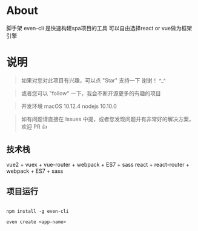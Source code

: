 
# About

脚手架 even-cli 是快速构建spa项目的工具  可以自由选择react or vue做为框架引擎


# 说明

>  如果对您对此项目有兴趣，可以点 "Star" 支持一下 谢谢！ ^_^

>  或者您可以 "follow" 一下，我会不断开源更多的有趣的项目

>  开发环境 macOS 10.12.4  nodejs 10.10.0

>  如有问题请直接在 Issues 中提，或者您发现问题并有非常好的解决方案，欢迎 PR 👍



## 技术栈

vue2 + vuex + vue-router + webpack + ES7 + sass
react + react-router + webpack + ES7 + sass

## 项目运行


```

npm install -g even-cli

even create <app-name>


```